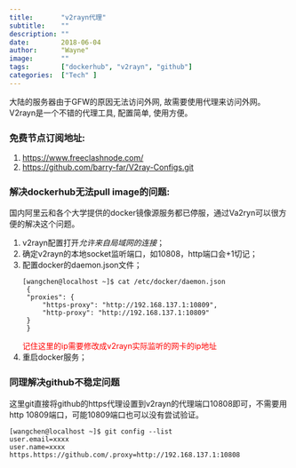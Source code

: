 ```yaml
---
title:       "v2rayn代理"
subtitle:    ""
description: ""
date:        2018-06-04
author:      "Wayne"
image:       ""
tags:        ["dockerhub", "v2rayn", "github"]
categories:  ["Tech" ]
---
```



大陆的服务器由于GFW的原因无法访问外网, 故需要使用代理来访问外网。V2rayn是一个不错的代理工具, 配置简单, 使用方便。

### 免费节点订阅地址: 

1. https://www.freeclashnode.com/
2. https://github.com/barry-far/V2ray-Configs.git

### 解决dockerhub无法pull image的问题: 

国内阿里云和各个大学提供的docker镜像源服务都已停服，通过Va2ryn可以很方便的解决这个问题。

1. v2rayn配置打开*允许来自局域网的连接*；
2. 确定v2rayn的本地socket监听端口，如10808，http端口会+1切记；
3. 配置docker的daemon.json文件；
   ```
   [wangchen@localhost ~]$ cat /etc/docker/daemon.json 
    {
    "proxies": {
        "https-proxy": "http://192.168.137.1:10809",
        "http-proxy": "http://192.168.137.1:10809"
    }
    }
   ```  
   <span style="color:red;">记住这里的ip需要修改成v2rayn实际监听的网卡的ip地址</span>
4. 重启docker服务；

### 同理解决github不稳定问题

这里git直接将github的https代理设置到v2rayn的代理端口10808即可，不需要用http 10809端口，可能10809端口也可以没有尝试验证。

```
[wangchen@localhost ~]$ git config --list
user.email=xxxx
user.name=xxxx
https.https://github.com/.proxy=http://192.168.137.1:10808
```  

